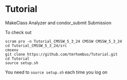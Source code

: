 # Tutorial
MakeClass Analyzer and condor_submit Submission 

To check out

```
scram pro -n Tutorial_CMSSW_5_3_24 CMSSW CMSSW_5_3_24
cd Tutorial_CMSSW_5_3_24/src
cmsenv
git clone https://github.com/tmrhombus/Tutorial.git
cd Tutorial
source setup.sh
```

You need to ``source setup.sh`` each time you log on
